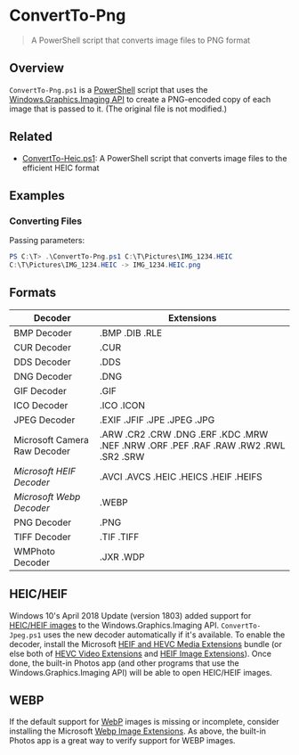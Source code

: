 # ConvertTo-Png

> A PowerShell script that converts image files to PNG format

## Overview

`ConvertTo-Png.ps1` is a [PowerShell](https://en.wikipedia.org/wiki/PowerShell) script that uses the [Windows.Graphics.Imaging API](https://docs.microsoft.com/en-us/uwp/api/windows.graphics.imaging) to create a PNG-encoded copy of each image that is passed to it.
(The original file is not modified.)

## Related

- [ConvertTo-Heic.ps1](https://github.com/DavidAnson/ConvertTo-Heic): A PowerShell script that converts image files to the efficient HEIC format

## Examples

### Converting Files

Passing parameters:

```PowerShell
PS C:\T> .\ConvertTo-Png.ps1 C:\T\Pictures\IMG_1234.HEIC
C:\T\Pictures\IMG_1234.HEIC -> IMG_1234.HEIC.png
```

## Formats

| Decoder                      | Extensions |
| ---------------------------- | ---------- |
| BMP Decoder                  | .BMP .DIB .RLE |
| CUR Decoder                  | .CUR |
| DDS Decoder                  | .DDS |
| DNG Decoder                  | .DNG |
| GIF Decoder                  | .GIF |
| ICO Decoder                  | .ICO .ICON |
| JPEG Decoder                 | .EXIF .JFIF .JPE .JPEG .JPG |
| Microsoft Camera Raw Decoder | .ARW .CR2 .CRW .DNG .ERF .KDC .MRW .NEF .NRW .ORF .PEF .RAF .RAW .RW2 .RWL .SR2 .SRW |
| *Microsoft HEIF Decoder*     | .AVCI .AVCS .HEIC .HEICS .HEIF .HEIFS |
| *Microsoft Webp Decoder*     | .WEBP |
| PNG Decoder                  | .PNG |
| TIFF Decoder                 | .TIF .TIFF |
| WMPhoto Decoder              | .JXR .WDP |

## HEIC/HEIF

Windows 10's April 2018 Update (version 1803) added support for [HEIC/HEIF images](https://en.wikipedia.org/wiki/High_Efficiency_Image_File_Format) to the Windows.Graphics.Imaging API.
`ConvertTo-Jpeg.ps1` uses the new decoder automatically if it's available.
To enable the decoder, install the Microsoft [HEIF and HEVC Media Extensions](https://www.microsoft.com/store/productId/9NTLD6MSD8BM) bundle (or else both of [HEVC Video Extensions](https://www.microsoft.com/store/productId/9NMZLZ57R3T7) and [HEIF Image Extensions](https://www.microsoft.com/store/productId/9PMMSR1CGPWG)).
Once done, the built-in Photos app (and other programs that use the Windows.Graphics.Imaging API) will be able to open HEIC/HEIF images.

## WEBP

If the default support for [WebP](https://en.wikipedia.org/wiki/WebP) images is missing or incomplete, consider installing the Microsoft [Webp Image Extensions](https://www.microsoft.com/en-us/p/webp-image-extensions/9pg2dk419drg).
As above, the built-in Photos app is a great way to verify support for WEBP images.
